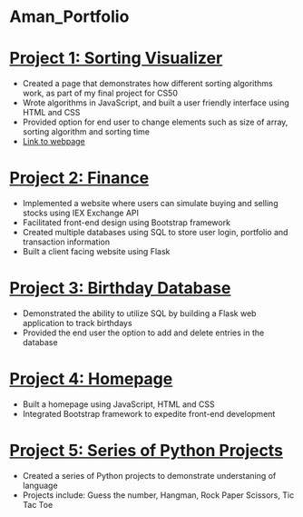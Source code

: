 # Aman_Portfolio

# [Project 1: Sorting Visualizer](https://github.com/vyas95aman/homepage.github.io/tree/main/sorting_visualizer)
* Created a page that demonstrates how different sorting algorithms work, as part of my final project for CS50
* Wrote algorithms in JavaScript, and built a user friendly interface using HTML and CSS 
* Provided option for end user to change elements such as size of array, sorting algorithm and sorting time
* [Link to webpage](https://vyas95aman.github.io/homepage.github.io/sorting_visualizer/)

# [Project 2: Finance](https://github.com/vyas95aman/homepage.github.io/tree/main/finance)
* Implemented a website where users can simulate buying and selling stocks using IEX Exchange API
* Facilitated front-end design using Bootstrap framework
* Created multiple databases using SQL to store user login, portfolio and transaction information
* Built a client facing website using Flask

# [Project 3: Birthday Database](https://github.com/vyas95aman/homepage.github.io/tree/main/birthdays)
* Demonstrated the ability to utilize SQL by building a Flask web application to track birthdays 
* Provided the end user the option to add and delete entries in the database

# [Project 4: Homepage](https://github.com/vyas95aman/homepage.github.io/tree/main/homepage)
* Built a homepage using JavaScript, HTML and CSS
* Integrated Bootstrap framework to expedite front-end development

# [Project 5: Series of Python Projects](https://github.com/vyas95aman/Python_Basics)
* Created a series of Python projects to demonstrate understaning of language
* Projects include: Guess the number, Hangman, Rock Paper Scissors, Tic Tac Toe
